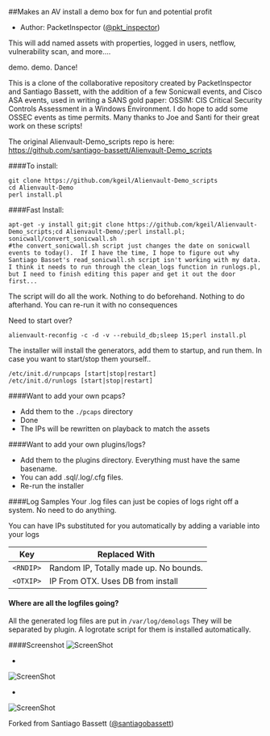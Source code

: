 ##Makes an AV install a demo box for fun and potential profit

- Author: PacketInspector ([@pkt_inspector](https://twitter.com/pkt_inspector))

This will add named assets with properties, logged in users, netflow, vulnerability scan, and more....

demo. demo. Dance!

This is a clone of the collaborative repository created by PacketInspector and Santiago Bassett, with the addition of a few Sonicwall events, and Cisco ASA events, used in writing a SANS gold paper: OSSIM: CIS Critical Security Controls Assessment in a Windows Environment.  I do hope to add some OSSEC events as time permits.  Many thanks to Joe and Santi for their great work on these scripts!

The original Alienvault-Demo_scripts repo is here:  https://github.com/santiago-bassett/Alienvault-Demo_scripts

####To install:

```
git clone https://github.com/kgeil/Alienvault-Demo_scripts
cd Alienvault-Demo
perl install.pl
```
####Fast Install:
```
apt-get -y install git;git clone https://github.com/kgeil/Alienvault-Demo_scripts;cd Alienvault-Demo/;perl install.pl; sonicwall/convert_sonicwall.sh 
#the convert_sonicwall.sh script just changes the date on sonicwall events to today().  If I have the time, I hope to figure out why Santiago Basset's read_sonicwall.sh script isn't working with my data.  I think it needs to run through the clean_logs function in runlogs.pl, but I need to finish editing this paper and get it out the door first...
```

The script will do all the work. Nothing to do beforehand. Nothing to do afterhand.
You can re-run it with no consequences

Need to start over?

```
alienvault-reconfig -c -d -v --rebuild_db;sleep 15;perl install.pl
```

The installer will install the generators, add them to startup, and run them.  In case you want to start/stop them yourself..

```
/etc/init.d/runpcaps [start|stop|restart]
/etc/init.d/runlogs [start|stop|restart]
```
####Want to add your own pcaps?

- Add them to the `./pcaps` directory
- Done
- The IPs will be rewritten on playback to match the assets

####Want to add your own plugins/logs?
- Add them to the plugins directory.  Everything must have the same basename.  
- You can add .sql/.log/.cfg files.
- Re-run the installer

####Log Samples
Your .log files can just be copies of logs right off a system.  No need to do anything.

You can have IPs substituted for you automatically by adding a variable into your logs

**Key** | **Replaced With**
--- | ---
`<RNDIP>` | Random IP, Totally made up. No bounds.
`<OTXIP>` | IP From OTX.  Uses DB from install

#### Where are all the logfiles going?
All the generated log files are put in
`/var/log/demologs`
They will be separated by plugin.  A logrotate script for them is installed automatically. 

####Screenshot
![ScreenShot](https://raw.githubusercontent.com/packetinspector/Alienvault-Demo/master/screenshots/image1.png)

-

![ScreenShot](https://raw.githubusercontent.com/packetinspector/Alienvault-Demo/master/screenshots/image2.png)

-

![ScreenShot](https://raw.githubusercontent.com/packetinspector/Alienvault-Demo/master/screenshots/image6.png)


Forked from Santiago Bassett ([@santiagobassett](https://twitter.com/santiagobassett))

